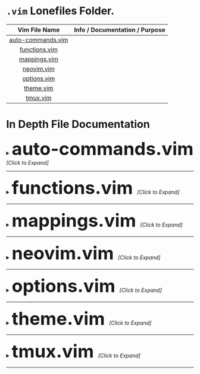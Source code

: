 <!-- Link to the files. -->
[auto-commands.vim]: auto-commands.vim
[functions.vim]: functions.vim
[mappings.vim]: mappings.vim
[neovim.vim]: neovim.vim
[options.vim]: options.vim
[theme.vim]: theme.vim
[tmux.vim]: tmux.vim

# `.vim` Lonefiles Folder.

| Vim File Name       | Info / Documentation / Purpose |
| :-----------------: | :----------------------------: |
| [auto-commands.vim] |                                |
| [functions.vim]     |                                |
| [mappings.vim]      |                                |
| [neovim.vim]        |                                |
| [options.vim]       |                                |
| [theme.vim]         |                                |
| [tmux.vim]          |                                |

# In Depth File Documentation

<details> <summary> <b> <font size="+4"> auto-commands.vim </font> </b>
                    <i> [Click to Expand] </i>
          </summary> <p>
This file contains my vim autocommands according to my preference. Here is what they do:

 1) I have an autocommand that makes vim NOT automatiically comment a new opened line if
 there is a commented line before that line. This is achieved by removing `c`, `r` and `o`
 options from the formatoptions by `formatoptions-=cro`.
 More over:
    ```
    r : Automatically insert the comment symbol after hitting <Enter> in Insert mode.
    c : Auto-wrap comments using textwidth, inserting the comment symbol automatically.
    o : Automatically insert the comment symbol after hitting 'o' or 'O' in Normal mode.
    ```
---

 2) Automatically resize windows (to equal sizes) when the terminal size is changed. This
 is done by doing `<C-w>=` everytime vim is resized.

---

 3) Always jump to the last known cursor position, if a valid position is known. Don't
 do it, if inside a commit message or an event handler. This is done by doing a normal mode
 command that basically goes to the last saved position which is stored as a mark. The
 mark register in which the last cursor position is stored in is `"`. We know that to go
 to a marked register in vim we have to press `` ` `` and then enter the marked register
 we want to go to. So our final command we have becomes `` g`\" ``.

 * Note: We have to escape `"` and before doing the command we need to also check if we
 are inside a commit message or an event handler.Now even if we close the file and open
 it again, vim will jump to the last position we were at before we close the file `:)`.

---

 4) Use hybrid line numbers when I am in normal mode and absolute line numbers when I am in
 insert mode. This is done by having an autocommand that `set relativenumber` when I am in
 normal mode and when I enter insert mode `set norelativenumber`.

---

 5) An auto command to detect any file that starts with `.bash_` or `.bash-` as a bash
 file, which are also hidden files.

---

 6) Additional autocommands to help vim detect a filetype according to my preference, ONLY
 if vim fails to detect it.

 * Note: There is a difference between: set `filetype=sh` and `setfiletype sh`. The first
 one tells vim to set the filetype. The second tells vim to ONLY set the filetype, if no
 filetype was was previously detected or set.

---

 7) An autocommand to override my actual formatting mapping that indents the entire file,
 if the file is a JSON file. This new mapping uses a nice JSON file indenting tool to make
 the entire file pretty and formatted the way I like my JSON files to be formatted.

---

 8) An autocommand that changes my current directory, if I enter a file in another
 directory. The directory is changes to the new file's directory.

 * Tip: This works quite magically with TMUX, as you can open a tmux pane that is already
 in the path of the file you are working on (this helps when working with multiple files
 in multiple directories).

---

 9) Open new buffers/files in a new tab (stops piling or opening things on top of one pane).

</p> </details>

---

<details> <summary> <b> <font size="+4"> functions.vim </font> </b>
                    <i> [Click to Expand] </i>
          </summary> <p>

| Function | Info / Documentation / Purpose |
| :------: | :----------------------------: |
|          |  |

</p> </details>

---

<details> <summary> <b> <font size="+4"> mappings.vim </font> </b>
                    <i> [Click to Expand] </i>
          </summary> <p>

| Mapping | Info / Documentation / Purpose |
| :-----: | :----------------------------: |
|         |  |

</p> </details>

---

<details> <summary> <b> <font size="+4"> neovim.vim </font> </b>
                    <i> [Click to Expand] </i>
          </summary> <p>

| Vim File Name       | Info / Documentation / Purpose |
| :-----------------: | :----------------------------: |
|                     |  |

</p> </details>

---

<details> <summary> <b> <font size="+4"> options.vim </font> </b>
                    <i> [Click to Expand] </i>
          </summary> <p>

|              Option Set              |          Info / Documentation / Purpose         |
| :----------------------------------: | :---------------------------------------------: |
| `autoindent`                         | Turns vim's Auto Indentation on.                |
| `autoread`                           |                                                 |
| `autowrite`                          |                                                 |
| `backup`                             |                                                 |
| `backupdir=~/.vim/.recover/backup//` |                                                 |
| `cmdheight=2`                        |                                                 |

</p> </details>

---

<details> <summary> <b> <font size="+4"> theme.vim </font> </b>
                    <i> [Click to Expand] </i>
          </summary> <p>

| Vim File Name       | Info / Documentation / Purpose |
| :-----------------: | :----------------------------: |
|                     |  |

</p> </details>

---

<details> <summary> <b> <font size="+4"> tmux.vim </font> </b>
                    <i> [Click to Expand] </i>
          </summary> <p>

| Vim File Name       | Info / Documentation / Purpose |
| :-----------------: | :----------------------------: |
|                     |  |

</p> </details>

---
